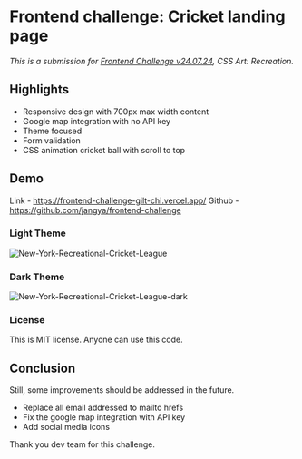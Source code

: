 # Frontend challenge: Cricket landing page

_This is a submission for [Frontend Challenge v24.07.24](https://dev.to/challenges/frontend-2024-07-24), CSS Art: Recreation._

## Highlights

- Responsive design with 700px max width content
- Google map integration with no API key
- Theme focused
- Form validation
- CSS animation cricket ball with scroll to top

## Demo 
Link - https://frontend-challenge-gilt-chi.vercel.app/
Github - https://github.com/jangya/frontend-challenge

### Light Theme

![New-York-Recreational-Cricket-League](https://dev-to-uploads.s3.amazonaws.com/uploads/articles/nkn8p2f1rdb9317syc2r.png)

### Dark Theme


![New-York-Recreational-Cricket-League-dark](https://dev-to-uploads.s3.amazonaws.com/uploads/articles/eng25735pd06uspsz53q.png)


### License
This is MIT license. Anyone can use this code.

## Conclusion
Still, some improvements should be addressed in the future.
- Replace all email addressed to mailto hrefs
- Fix the google map integration with API key
- Add social media icons

Thank you dev team for this challenge.
